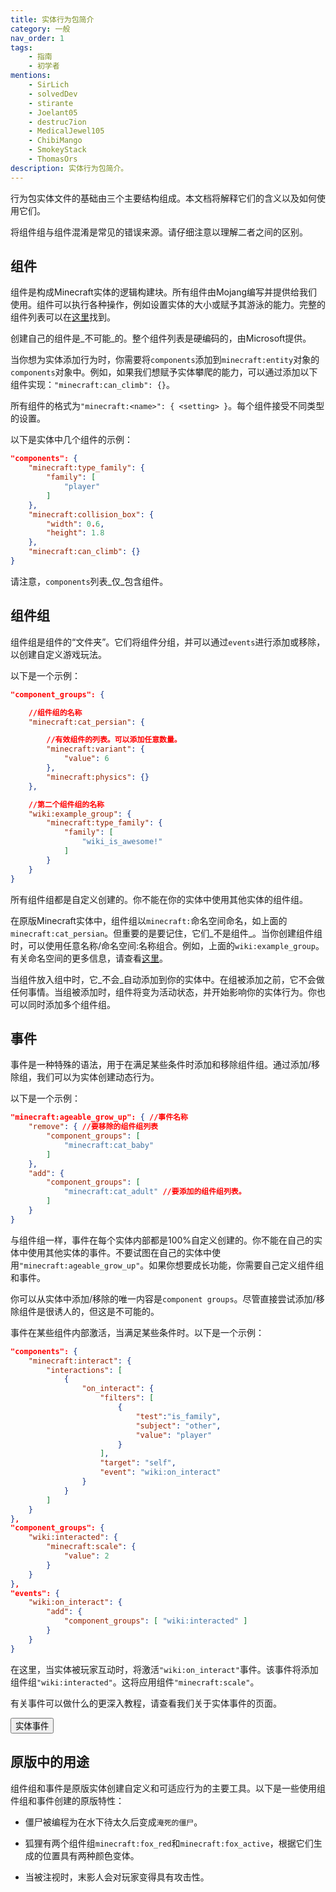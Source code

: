 ```yaml
---
title: 实体行为包简介
category: 一般
nav_order: 1
tags:
    - 指南
    - 初学者
mentions:
    - SirLich
    - solvedDev
    - stirante
    - Joelant05
    - destruc7ion
    - MedicalJewel105
    - ChibiMango
    - SmokeyStack
    - ThomasOrs
description: 实体行为包简介。
---
```


行为包实体文件的基础由三个主要结构组成。本文档将解释它们的含义以及如何使用它们。

将组件组与组件混淆是常见的错误来源。请仔细注意以理解二者之间的区别。

## 组件

组件是构成Minecraft实体的逻辑构建块。所有组件由Mojang编写并提供给我们使用。组件可以执行各种操作，例如设置实体的大小或赋予其游泳的能力。完整的组件列表可以在[这里](https://bedrock.dev/docs/stable/Entities)找到。

创建自己的组件是_不可能_的。整个组件列表是硬编码的，由Microsoft提供。

当你想为实体添加行为时，你需要将`components`添加到`minecraft:entity`对象的`components`对象中。例如，如果我们想赋予实体攀爬的能力，可以通过添加以下组件实现：`"minecraft:can_climb": {}`。

所有组件的格式为`"minecraft:<name>": { <setting> }`。每个组件接受不同类型的设置。

以下是实体中几个组件的示例：

```json title="BP/entities/example.json#minecraft:entity"
"components": {
    "minecraft:type_family": {
        "family": [
            "player"
        ]
    },
    "minecraft:collision_box": {
        "width": 0.6,
        "height": 1.8
    },
    "minecraft:can_climb": {}
}
```

请注意，`components`列表_仅_包含组件。

## 组件组

组件组是组件的“文件夹”。它们将组件分组，并可以通过`events`进行添加或移除，以创建自定义游戏玩法。

以下是一个示例：

```json title="BP/entities/example.json#minecraft:entity"
"component_groups": {

    //组件组的名称
    "minecraft:cat_persian": {

        //有效组件的列表。可以添加任意数量。
        "minecraft:variant": {
            "value": 6
        },
        "minecraft:physics": {}
    },

    //第二个组件组的名称
    "wiki:example_group": {
        "minecraft:type_family": {
            "family": [
                "wiki_is_awesome!"
            ]
        }
    }
}
```

所有组件组都是自定义创建的。你不能在你的实体中使用其他实体的组件组。

在原版Minecraft实体中，组件组以`minecraft:`命名空间命名，如上面的`minecraft:cat_persian`。但重要的是要记住，它们_不是组件_。当你创建组件组时，可以使用任意名称/命名空间:名称组合。例如，上面的`wiki:example_group`。有关命名空间的更多信息，请查看[这里](../concepts/namespaces.md)。

当组件放入组中时，它_不会_自动添加到你的实体中。在组被添加之前，它不会做任何事情。当组被添加时，组件将变为活动状态，并开始影响你的实体行为。你也可以同时添加多个组件组。

## 事件

事件是一种特殊的语法，用于在满足某些条件时添加和移除组件组。通过添加/移除组，我们可以为实体创建动态行为。

以下是一个示例：

```json title="BP/entities/example.json#minecraft:entity#events"
"minecraft:ageable_grow_up": { //事件名称
    "remove": { //要移除的组件组列表
        "component_groups": [
            "minecraft:cat_baby"
        ]
    },
    "add": {
        "component_groups": [
            "minecraft:cat_adult" //要添加的组件组列表。
        ]
    }
}
```

与组件组一样，事件在每个实体内部都是100%自定义创建的。你不能在自己的实体中使用其他实体的事件。不要试图在自己的实体中使用`"minecraft:ageable_grow_up"`。如果你想要成长功能，你需要自己定义组件组和事件。

你可以从实体中添加/移除的唯一内容是`component groups`。尽管直接尝试添加/移除组件是很诱人的，但这是不可能的。

事件在某些组件内部激活，当满足某些条件时。以下是一个示例：

```json title="BP/entities/example.json#minecraft:entity"
"components": {
    "minecraft:interact": {
        "interactions": [
            {
                "on_interact": {
                    "filters": [
                        {
                            "test":"is_family",
                            "subject": "other",
                            "value": "player"
                        }
                    ],
                    "target": "self",
                    "event": "wiki:on_interact"
                }
            }
        ]
    }
},
"component_groups": {
    "wiki:interacted": {
        "minecraft:scale": {
            "value": 2
        }
    }
},
"events": {
    "wiki:on_interact": {
        "add": {
            "component_groups": [ "wiki:interacted" ]
        }
    }
}
```

在这里，当实体被玩家互动时，将激活`"wiki:on_interact"`事件。该事件将添加组件组`"wiki:interacted"`。这将应用组件`"minecraft:scale"`。

有关事件可以做什么的更深入教程，请查看我们关于实体事件的页面。

<Button link="../entities/entity-events.md">实体事件</Button>

## 原版中的用途

组件组和事件是原版实体创建自定义和可适应行为的主要工具。以下是一些使用组件组和事件创建的原版特性：

-   僵尸被编程为在水下待太久后变成`淹死的僵尸`。

-   狐狸有两个组件组`minecraft:fox_red`和`minecraft:fox_active`，根据它们生成的位置具有两种颜色变体。

-   当被注视时，末影人会对玩家变得具有攻击性。